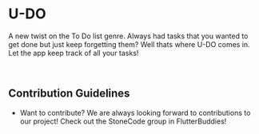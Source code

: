 # U-DO

A new twist on the To Do list genre. Always had tasks that you wanted to get done but just keep forgetting them? Well thats where U-DO comes in. Let the app keep track of all your tasks!

<br/>

## Contribution Guidelines
* Want to contribute? We are always looking forward to contributions to our project! Check out the StoneCode group in FlutterBuddies!
